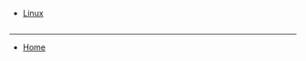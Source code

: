 
<div>
  <ul style="display:inline-block; vertical-align:top; margin-right:2em;">
    <li><a href="./linux/tutorials.html">Linux</a></li>
  </ul>
</div>

---

- [Home](./../README.md)